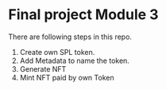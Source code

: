 # Final project Module 3
There are following steps in this repo.
1. Create own SPL token.
2. Add Metadata to name the token.
3. Generate NFT
4. Mint NFT paid by own Token

